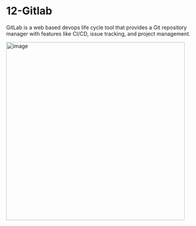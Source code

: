 # 12-Gitlab

GitLab is a web based devops life cycle tool that provides a Git repository manager with features like CI/CD, issue tracking, and project management.

<img width="479" alt="image" src="https://github.com/user-attachments/assets/75417ffe-f246-4f86-b7ac-929a45665e18" />


